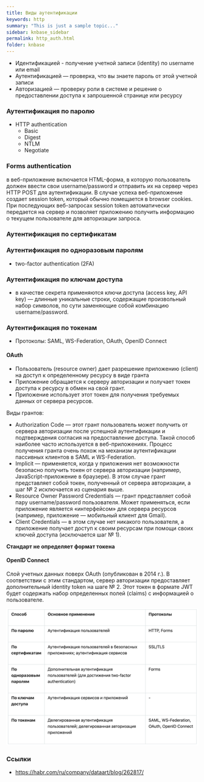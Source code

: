 ```yaml
---
title: Виды аутентификации
keywords: http
summary: "This is just a sample topic..."
sidebar: knbase_sidebar
permalink: http_auth.html
folder: knbase
---
```


- Идентификацией - получение учетной записи (identity) по username или email
- Аутентификацией — проверка, что вы знаете пароль от этой учетной записи
- Авторизацией — проверку роли в системе и решение о предоставлении доступа к запрошенной странице или ресурсу

### Аутентификация по паролю
- HTTP authentication
  - Basic
  - Digest
  - NTLM
  - Negotiate  

### Forms authentication
в веб-приложение включается HTML-форма, в которую пользователь должен ввести свои username/password и отправить их на сервер через HTTP POST для аутентификации. В случае успеха веб-приложение создает session token, который обычно помещается в browser cookies. При последующих веб-запросах session token автоматически передается на сервер и позволяет приложению получить информацию о текущем пользователе для авторизации запроса.

### Аутентификация по сертификатам

### Аутентификация по одноразовым паролям
- two-factor authentication (2FA)

### Аутентификация по ключам доступа
- в качестве секрета применяются ключи доступа (access key, API key) — длинные уникальные строки, содержащие произвольный набор символов, по сути заменяющие собой комбинацию username/password.

### Аутентификация по токенам
- Протоколы: SAML, WS-Federation, OAuth, OpenID Connect

#### OAuth
- Пользователь (resource owner) дает разрешение приложению (client) на доступ к определенному ресурсу в виде гранта
- Приложение обращается к серверу авторизации и получает токен доступа к ресурсу в обмен на свой грант.
- Приложение использует этот токен для получения требуемых данных от сервера ресурсов.

Виды грантов:

- Authorization Code — этот грант пользователь может получить от сервера авторизации после успешной аутентификации и подтверждения согласия на предоставление доступа. Такой способ наиболее часто используется в веб-приложениях. Процесс получения гранта очень похож на механизм аутентификации пассивных клиентов в SAML и WS-Federation.
- Implicit — применяется, когда у приложения нет возможности безопасно получить токен от сервера авторизации (например, JavaScript-приложение в браузере). В этом случае грант представляет собой токен, полученный от сервера авторизации, а шаг № 2 исключается из сценария выше.
- Resource Owner Password Credentials — грант представляет собой пару username/password пользователя. Может применяться, если приложение является «интерфейсом» для сервера ресурсов (например, приложение — мобильный клиент для Gmail).
- Client Credentials — в этом случае нет никакого пользователя, а приложение получает доступ к своим ресурсам при помощи своих ключей доступа (исключается шаг № 1).

**Стандарт не определяет формат токена**

#### OpenID Connect
Cлой учетных данных поверх OAuth (опубликован в 2014 г.). В соответствии с этим стандартом, сервер авторизации предоставляет дополнительный identity token на шаге № 2. Этот токен в формате JWT будет содержать набор определенных полей (claims) с информацией о пользователе.

![alt text](images/knbase/http/auth.png "Title")

### Ссылки
- https://habr.com/ru/company/dataart/blog/262817/